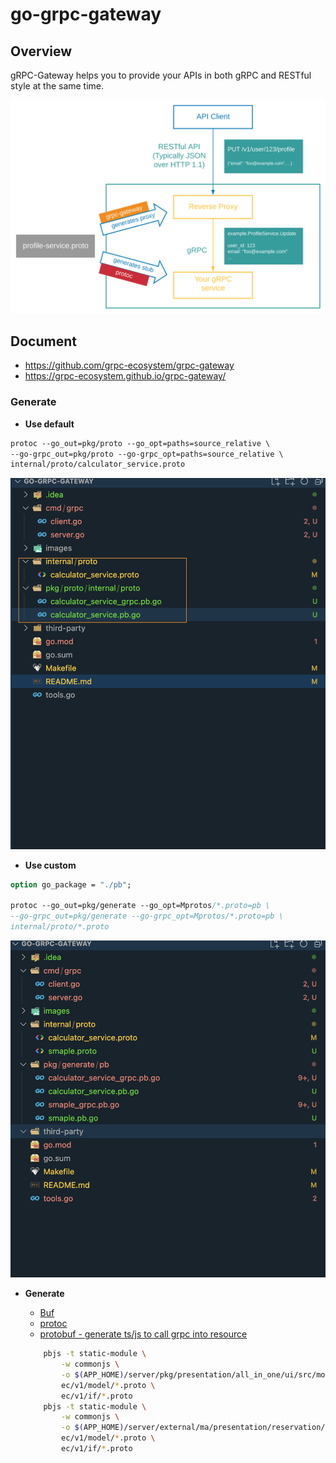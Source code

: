 # go-grpc-gateway

## Overview

gRPC-Gateway helps you to provide your APIs in both gRPC and RESTful style at the same time.

![alt text](./images/architecture_introduction_diagram.svg)

## Document

- <https://github.com/grpc-ecosystem/grpc-gateway>
- <https://grpc-ecosystem.github.io/grpc-gateway/>

### Generate

- **Use default**

```proto
protoc --go_out=pkg/proto --go_opt=paths=source_relative \
--go-grpc_out=pkg/proto --go-grpc_opt=paths=source_relative \
internal/proto/calculator_service.proto
```

![alt text](./images/generate_default.png)

- **Use custom**

```proto
option go_package = "./pb";

protoc --go_out=pkg/generate --go_opt=Mprotos/*.proto=pb \
--go-grpc_out=pkg/generate --go-grpc_opt=Mprotos/*.proto=pb \
internal/proto/*.proto
```

![alt text](./images/generate_custom.png)

- **Generate**

    - [Buf](https://buf.build/docs/tutorials/getting-started-with-buf-cli#update-directory-path-and-build-module)
    - [protoc](https://grpc.io/docs/languages/go/quickstart/)
    - [protobuf - generate ts/js to call grpc into resource](https://protobufjs.github.io/protobuf.js/)
    ```bash
        pbjs -t static-module \
            -w commonjs \
            -o $(APP_HOME)/server/pkg/presentation/all_in_one/ui/src/model.js \
            ec/v1/model/*.proto \
            ec/v1/if/*.proto 
        pbjs -t static-module \
            -w commonjs \
            -o $(APP_HOME)/server/external/ma/presentation/reservation/ui/src/model.js \
            ec/v1/model/*.proto \
            ec/v1/if/*.proto
    ```
